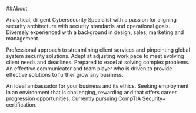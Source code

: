 ##About

Analytical, diligent Cybersecurity Specialist with a passion for aligning security architecture with security standards and operational goals. Diversely experienced with a background in design, sales, marketing and management. 

Professional approach to streamlining client services and pinpointing global system security solutions. Adept at adjusting work pace to meet evolving client needs and deadlines. Prepared to excel at solving complex problems. An effective communicator and team player who is driven to provide effective solutions to further grow any business. 

An ideal ambassador for your business and its ethics. Seeking employment in an environment that is challenging, rewarding and that offers career progression opportunities. Currently pursuing CompTIA Security+ certification.

<!---
gomessjanet/gomessjanet is a ✨ special ✨ repository because its `README.md` (this file) appears on your GitHub profile.
You can click the Preview link to take a look at your changes.
--->

